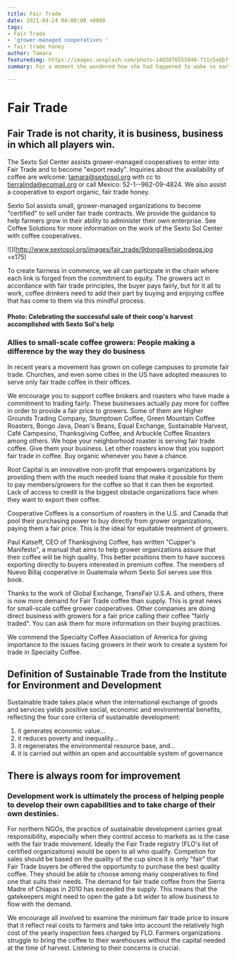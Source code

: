 ```yaml
---
title: Fair Trade
date: 2021-04-24 04:00:00 +0000
tags:
- Fair Trade
- 'grower-managed cooperatives '
- fair trade honey
author: Tamara
featuredimg: https://images.unsplash.com/photo-1482876555840-f31c5ebbff1c?ixlib=rb-1.2.1&ixid=eyJhcHBfaWQiOjEyMDd9&auto=format&fit=crop&w=1351&q=80
summary: For a moment she wondered how she had happened to wake so early.

---
```

# Fair Trade

## Fair Trade is not charity, it is business, business in which all players win.

The Sexto Sol Center assists grower-managed cooperatives to enter into Fair Trade and to become "export ready". Inquiries about the availability of coffee are welcome: tamara@sextosol.org with cc to tierralinda@ecomail.org or call Mexico: 52-1--962-09-4824. We also assist a cooperative to export organic, fair trade honey.

Sexto Sol assists small, grower-managed organizations to become "certified" to sell under fair trade contracts. We provide the guidance to help farmers grow in their ability to administer their own enterprise. See Coffee Solutions for more information on the work of the Sexto Sol Center with coffee cooperatives.

![](http://www.sextosol.org/images/fair_trade/9dongallieniabodega.jpg =x175)

To create fairness in commerce, we all can particpate in the chain where each link is forged from the commitment to equity. The growers act in accordance with fair trade principles, the buyer pays fairly, but for it all to work, coffee drinkers need to add their part by buying and enjoying coffee that has come to them via this mindful process.

#### Photo: Celebrating the successful sale of their coop's harvest accomplished with Sexto Sol's help

### Allies to small-scale coffee growers: People making a difference by the way they do business

In recent years a movement has grown on college campuses to promote fair trade. Churches, and even some cities in the US have adopted measures to serve only fair trade coffee in their offices.

We encourage you to support coffee brokers and roasters who have made a commitment to trading fairly. These businesses actually pay more for coffee in order to provide a fair price to growers. Some of them are Higher Grounds Trading Company, Stumptown Coffee, Green Mountain Coffee Roasters, Bongo Java, Dean's Beans, Equal Exchange, Sustainable Harvest, Café Campesino, Thanksgiving Coffee, and Arbuckle Coffee Roasters among others. We hope your neighborhood roaster is serving fair trade coffee. Give them your business. Let other roasters know that you support fair trade in coffee. Buy organic whenever you have a chance.

Root Capital is an innovative non-profit that empowers organizations by providing them with the much needed loans that make it possible for them to pay members/growers for the coffee so that it can then be exported. Lack of access to credit is the biggest obstacle organizations face when they want to export their coffee.

Cooperative Coffees is a consortium of roasters in the U.S. and Canada that pool their purchasing power to buy directly from grower organizations, paying them a fair price. This is the ideal for equitable treatment of growers.

Paul Katseff, CEO of Thanksgiving Coffee, has written "Cupper's Manifesto", a manual that aims to help grower organizations assure that their coffee will be high quality. This better positions them to have success exporting directly to buyers interested in premium coffee. The members of Nuevo Billaj cooperative in Guatemala whom Sexto Sol serves use this book.

Thanks to the work of Global Exchange, TransFair U.S.A. and others, there is now more demand for Fair Trade coffee than supply. This is great news for small-scale coffee grower cooperatives. Other companies are doing direct business with growers for a fair price calling their coffee "fairly traded". You can ask them for more information on their buying practices.

We commend the Specialty Coffee Association of America for giving importance to the issues facing growers in their work to create a system for trade in Specialty Coffee.

## Definition of Sustainable Trade from the Institute for Environment and Development

Sustainable trade takes place when the international exchange of goods and services yields positive social, economic and environmental benefits, reflecting the four core criteria of sustainable development:

1. it generates economic value...
2. it reduces poverty and inequality...
3. it regenerates the environmental resource base, and…
4. it is carried out within an open and accountable system of governance

## There is always room for improvement

### Development work is ultimately the process of helping people to develop their own capabilities and to take charge of their own destinies.

For northern NGOs, the practice of sustainable development carries great responsibility, especially when they control access to markets as is the case with the fair trade movement. Ideally the Fair Trade registry (FLO's list of certified organizaitons) would be open to all who qualify. Competion for sales should be based on the quality of the cup since it is only "fair" that Fair Trade buyers be offered the opportunity to purchase the best quality coffee. They should be able to choose among many cooperatives to find one that suits their needs. The demand for fair trade coffee from the Sierra Madre of Chiapas in 2010 has exceeded the supply. This means that the gatekeepers might need to open the gate a bit wider to allow business to flow with the demand.

We encourage all involved to examine the minimum fair trade price to insure that it reflect real costs to farmers and take into account the relatively high cost of the yearly inspection fees charged by FLO. Farmers organizations struggle to bring the coffee to their warehouses without the capital needed at the time of harvest. Listening to their concerns is crucial.